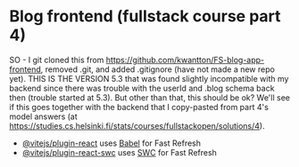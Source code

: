 # Blog frontend (fullstack course part 4)

SO - I git cloned this from https://github.com/kwantton/FS-blog-app-frontend, removed .git, and added .gitignore (have not made a new repo yet).
THIS IS THE VERSION 5.3 that was found slightly incompatible with my backend since there was trouble with the userId and .blog schema back then
(trouble started at 5.3). But other than that, this should be ok? We'll see if this goes together with the backend that I copy-pasted from
part 4's model answers (at https://studies.cs.helsinki.fi/stats/courses/fullstackopen/solutions/4).

- [@vitejs/plugin-react](https://github.com/vitejs/vite-plugin-react/blob/main/packages/plugin-react/README.md) uses [Babel](https://babeljs.io/) for Fast Refresh
- [@vitejs/plugin-react-swc](https://github.com/vitejs/vite-plugin-react-swc) uses [SWC](https://swc.rs/) for Fast Refresh
